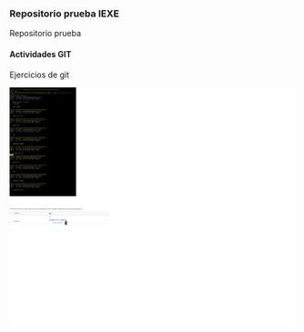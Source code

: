 ### Repositorio prueba IEXE 

Repositorio prueba 

#### Actividades GIT 

Ejercicios de git

![Alt text](imagen.png "Optional Title")
![Alt text](Network.png "Optional Title")